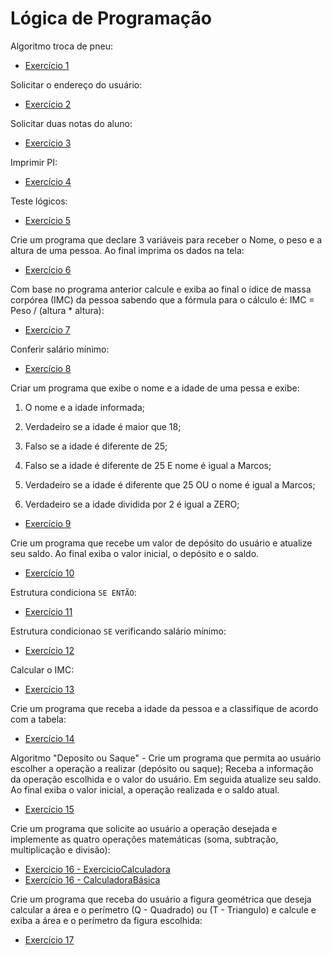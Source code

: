 # Lógica de Programação

Algoritmo troca de pneu:

- [Exercício 1](https://github.com/MatheusSGomes/beacademy-devstart-logicadeprogramacao/blob/main/Exerc%C3%ADcio%201%20-%20Algotirmo%20Troca%20de%20Pneu)

Solicitar o endereço do usuário:

- [Exercício 2](https://github.com/MatheusSGomes/beacademy-devstart-logicadeprogramacao/blob/main/Exerc%C3%ADcio%202.ALG)

Solicitar duas notas do aluno:

- [Exercício 3](https://github.com/MatheusSGomes/beacademy-devstart-logicadeprogramacao/blob/main/Exerc%C3%ADcio%203.ALG)

Imprimir PI:

- [Exercício 4](https://github.com/MatheusSGomes/beacademy-devstart-logicadeprogramacao/blob/main/Exerc%C3%ADcio%204.alg)

Teste lógicos:

- [Exercício 5](https://github.com/MatheusSGomes/beacademy-devstart-logicadeprogramacao/blob/main/Exerc%C3%ADcio%205.ALG)

Crie um programa que declare 3 variáveis para receber o Nome, o peso e a altura de uma pessoa. Ao final imprima os dados na tela:

- [Exercício 6](https://github.com/MatheusSGomes/beacademy-devstart-logicadeprogramacao/blob/main/Exerc%C3%ADcio%206.ALG)

Com base no programa anterior calcule e exiba ao final o ídice de massa corpórea (IMC) da pessoa sabendo que a fórmula para o cálculo é: IMC = Peso / (altura * altura):

- [Exercício 7](https://github.com/MatheusSGomes/beacademy-devstart-logicadeprogramacao/blob/main/Exerc%C3%ADcio%207.ALG)

Conferir salário mínimo:

- [Exercício 8](https://github.com/MatheusSGomes/beacademy-devstart-logicadeprogramacao/blob/main/Exerc%C3%ADcio%208.ALG)

Criar um programa que exibe o nome e a idade de uma pessa e exibe:

1. O nome e a idade informada;

2. Verdadeiro se a idade é maior que 18;

3. Falso se a idade é diferente de 25;

4. Falso se a idade é diferente de 25 E nome é igual a Marcos;

5. Verdadeiro se a idade é diferente que 25 OU o nome é igual a Marcos;

6. Verdadeiro se a idade dividida por 2 é igual a ZERO;
- [Exercício 9](https://github.com/MatheusSGomes/beacademy-devstart-logicadeprogramacao/blob/main/Exerc%C3%ADcio%209.ALG)

Crie um programa que recebe um valor de depósito do usuário e atualize seu saldo. Ao final exiba o valor inicial, o depósito e o saldo.

- [Exercício 10](https://github.com/MatheusSGomes/beacademy-devstart-logicadeprogramacao/blob/main/Exerc%C3%ADcio%2010.ALG)

Estrutura condiciona `SE ENTÃO`:

- [Exercício 11](https://github.com/MatheusSGomes/beacademy-devstart-logicadeprogramacao/blob/main/Exerc%C3%ADcio%2011.ALG)

Estrutura condicionao `SE` verificando salário mínimo:

- [Exercício 12](https://github.com/MatheusSGomes/beacademy-devstart-logicadeprogramacao/blob/main/Exerc%C3%ADcio%2012.ALG)

Calcular o IMC:

- [Exercício 13](https://github.com/MatheusSGomes/beacademy-devstart-logicadeprogramacao/blob/main/Exerc%C3%ADcio%2013.ALG)

Crie um programa que receba a idade da pessoa e a classifique de acordo com a tabela:

- [Exercício 14](https://github.com/MatheusSGomes/beacademy-devstart-logicadeprogramacao/blob/main/Exerc%C3%ADcio%2014.ALG)

Algoritmo "Deposito ou Saque" - Crie um programa que permita ao usuário escolher a operação a realizar (depósito ou saque); Receba a informação da operação escolhida e o valor do usuário. Em seguida atualize seu saldo. Ao final exiba o valor inicial, a operação realizada e o saldo atual.

- [Exercício 15](https://github.com/MatheusSGomes/beacademy-devstart-logicadeprogramacao/blob/main/Exerc%C3%ADcio%2015.ALG)

Crie um programa que solicite ao usuário a operação desejada e implemente as quatro operações matemáticas (soma, subtração, multiplicação e divisão):

- [Exercício 16 - ExercicioCalculadora](https://github.com/MatheusSGomes/beacademy-devstart-logicadeprogramacao/blob/main/Exerc%C3%ADcio%2016%20-%20Calculadora.ALG)
- [Exercício 16 - CalculadoraBásica](https://github.com/MatheusSGomes/beacademy-devstart-logicadeprogramacao/blob/main/Exerc%C3%ADcio%2016.ALG)

Crie um programa que receba do usuário a figura geométrica que deseja calcular a área e o perímetro (Q - Quadrado) ou (T - Triangulo) e calcule e exiba a área e o perímetro da figura escolhida:

- [Exercício 17](https://github.com/MatheusSGomes/beacademy-devstart-logicadeprogramacao/blob/main/Exerc%C3%ADcio%2017%20-%20Calcular%20%C3%A1rea%20e%20per%C3%ADmetro.ALG)
